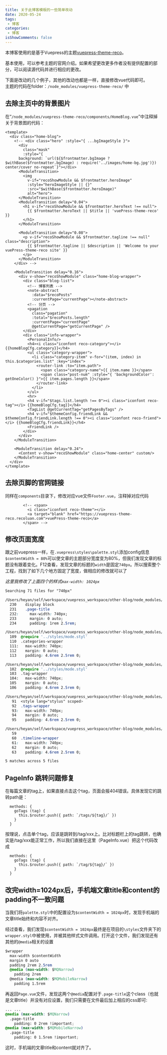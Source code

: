 ```yaml
---
title: 关于此博客模板的一些简单改动
date: 2020-05-24
tags:
 - 博客
categories:
 - 博客
isShowComments: false
---
```


本博客使用的是基于Vuepress的主题[vuepress-theme-reco](https://vuepress-theme-reco.recoluan.com/)。



基本使用，可以参考主题的官网介绍。如果希望更改更多作者没有提供配置的部分，可以阅读源代码并进行相应的更改。



下面是改动的几个例子，其他的改动也都是一样，直接修改vue代码即可。<br>主题的代码在folder：`/node_modules/vuepress-theme-reco/` 中



## 去除主页中的背景图片	

在“`/node_modules/vuepress-theme-reco/components/HomeBlog.vue`”中注释掉关于背景图的代码：

``` vue
<template>
  <div class="home-blog">
    <!-- <div class="hero" :style="{ ...bgImageStyle }">
      <div
        class="mask"
        :style="{
      background: `url(${$frontmatter.bgImage ? $withBase($frontmatter.bgImage) : require('../images/home-bg.jpg')}) center/cover no-repeat`}"></div>
      <ModuleTransition>
        <img
          v-if="recoShowModule && $frontmatter.heroImage"
          :style="heroImageStyle || {}"
          :src="$withBase($frontmatter.heroImage)"
          alt="hero">
      </ModuleTransition>
      <ModuleTransition delay="0.04">
        <h1 v-if="recoShowModule && $frontmatter.heroText !== null">
          {{ $frontmatter.heroText || $title || 'vuePress-theme-reco' }}
        </h1>
      </ModuleTransition>

      <ModuleTransition delay="0.08">
        <p v-if="recoShowModule && $frontmatter.tagline !== null" class="description">
          {{ $frontmatter.tagline || $description || 'Welcome to your vuePress-theme-reco site' }}
        </p>
      </ModuleTransition>
    </div> -->

    <ModuleTransition delay="0.16">
      <div v-show="recoShowModule" class="home-blog-wrapper">
        <div class="blog-list">
          <!-- 博客列表 -->
          <note-abstract
            :data="$recoPosts"
            :currentPage="currentPage"></note-abstract>
          <!-- 分页 -->
          <pagation
            class="pagation"
            :total="$recoPosts.length"
            :currentPage="currentPage"
            @getCurrentPage="getCurrentPage" />
        </div>
        <div class="info-wrapper">
          <PersonalInfo/>
          <h4><i class="iconfont reco-category"></i> {{homeBlogCfg.category}}</h4>
          <ul class="category-wrapper">
            <li class="category-item" v-for="(item, index) in this.$categories.list" :key="index">
              <router-link :to="item.path">
                <span class="category-name">{{ item.name }}</span>
                <span class="post-num" :style="{ 'backgroundColor': getOneColor() }">{{ item.pages.length }}</span>
              </router-link>
            </li>
          </ul>
          <hr>
          <h4 v-if="$tags.list.length !== 0"><i class="iconfont reco-tag"></i> {{homeBlogCfg.tag}}</h4>
          <TagList @getCurrentTag="getPagesByTags" />
          <h4 v-if="$themeConfig.friendLink && $themeConfig.friendLink.length !== 0"><i class="iconfont reco-friend"></i> {{homeBlogCfg.friendLink}}</h4>
          <FriendLink />
        </div>
      </div>
    </ModuleTransition>

    <ModuleTransition delay="0.24">
      <Content v-show="recoShowModule" class="home-center" custom/>
    </ModuleTransition>
  </div>
</template>
```



## 去除页脚的官网链接

同样在`components`目录下，修改对应vue文件`Footer.vue`，注释掉对应代码

``` vue
        <!-- <span>
          <i class="iconfont reco-theme"></i>
          <a target="blank" href="https://vuepress-theme-reco.recoluan.com">vuePress-theme-reco</a>
        </span> -->
```



## 修改页面宽度

跟之前vuepress一样，在`.vuepress\styles\palette.styl`添加config信息`$contentWidth = 80%`可以使文章的主题部分宽度变为80%，但我们发现文章的标题没有跟着变化。F12查看，发现文章的标题的`width`是固定`740px`。所以搜索整个工程，找到了如下几个地方固定了宽度，做相应的修改就可以了

*这里我修改了上面四个的样式`max-width: 1024px`*

```css
Searching 71 files for "740px"

/Users/heyan/self/workspace/vuepress_workspace/other-blog/node_modules/vuepress-theme-reco/components/Page.vue:
  230    display block
  231    .page-title
  232:     max-width: 740px;
  233      margin: 0 auto;
  234      padding: 1rem 2.5rem;

/Users/heyan/self/workspace/vuepress_workspace/other-blog/node_modules/vuepress-theme-reco/layouts/Category.vue:
  109  @require '../styles/mode.styl'
  110  .categories-wrapper
  111:   max-width: 740px;
  112    margin: 0 auto;
  113    padding: 4.6rem 2.5rem 0;

/Users/heyan/self/workspace/vuepress_workspace/other-blog/node_modules/vuepress-theme-reco/layouts/Tag.vue:
  102  @require '../styles/mode.styl'
  103  .tag-wrapper
  104:   max-width: 740px;
  105    margin: 0 auto;
  106    padding: 4.6rem 2.5rem 0;

/Users/heyan/self/workspace/vuepress_workspace/other-blog/node_modules/vuepress-theme-reco/layouts/Tags.vue:
   91  <style lang="stylus" scoped>
   92  .tags-wrapper
   93:   max-width: 740px;
   94    margin: 0 auto;
   95    padding: 4.6rem 2.5rem 0;

/Users/heyan/self/workspace/vuepress_workspace/other-blog/node_modules/vuepress-theme-reco/layouts/TimeLines.vue:
   59  
   60  .timeline-wrapper
   61:   max-width: 740px;
   62    margin: 0 auto;
   63    padding: 4.6rem 2.5rem 0;

5 matches across 5 files
```



## PageInfo 跳转问题修复

在每篇文章的tag上，如果直接点击这个tag，页面会报404错误。具体发现它的跳转path是：

``` vue
  methods: {
    goTags (tag) {
      this.$router.push({ path: `/tags/${tag}/` })
    }
  }
```

按理说，点击单个tag，应该是跳转到/tag/xxx上。比对标题栏上的tag跳转，也确实是/tag/xxx能正常工作，所以我们直接在这里（PageInfo.vue）把这个代码改成

``` vue {3}
  methods: {
    goTags (tag) {
      this.$router.push({ path: `/tag/${tag}/` })
    }
  }
```



## 改完width=1024px后，手机端文章title和content的padding不一致问题

当我们将`palette.styl`中的配置设为`$contentWidth = 1024px`时，发现手机端的文章title始终和内容不对齐。

经过查看，我们发现`$contentWidth = 1024px`最终是在项目的`\styles`文件夹下的`wrapper.styl`中被使用，并被其他样式文件调用。打开这个文件，我们发现还有其他的`@media`相关的设置

``` css
$wrapper
  max-width $contentWidth
  margin 0 auto
  padding 2rem 2.5rem
  @media (max-width: $MQNarrow)
    padding 2rem
  @media (max-width: $MQMobileNarrow)
    padding 1.5rem
```

再返回`Page.vue`文件，发现这两个`@media`配置对于`.page-title`这个class（也就是文章title）并没有对应设置，我们只需要在文件最后加上相应的css即可:

``` css
... ...
@media (max-width: $MQNarrow)
  .page-title
    padding: 0 2rem !important;
@media (max-width: $MQMobileNarrow)
  .page-title
    padding: 0 1.5rem !important;
```

这时，手机端的文章title和content就对齐了。